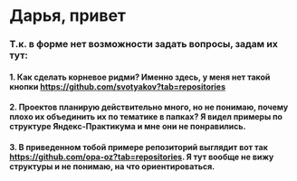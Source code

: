 # Дарья, привет
### Т.к. в форме нет возможности задать вопросы, задам их тут:
#### 1. Как сделать корневое ридми? Именно здесь, у меня нет такой кнопки https://github.com/svotyakov?tab=repositories
#### 2. Проектов планирую действительно много, но не понимаю, почему плохо их объединить их по тематике в папках? Я видел примеры по структуре Яндекс-Практикума и мне они не понравились.
#### 3. В приведенном тобой примере репозиторий выглядит вот так https://github.com/opa-oz?tab=repositories. Я тут вообще не вижу структуры и не понимаю, на что ориентироваться.
